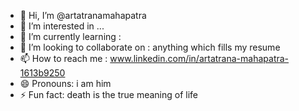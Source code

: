 - 👋 Hi, I’m @artatranamahapatra
- 👀 I’m interested in ...
- 🌱 I’m currently learning : 
- 💞️ I’m looking to collaborate on : anything which fills my resume
- 📫 How to reach me : www.linkedin.com/in/artatrana-mahapatra-1613b9250
- 😄 Pronouns: i am him
- ⚡ Fun fact: death is the true meaning of life

<!---
artatranamahapatra/artatranamahapatra is a ✨ special ✨ repository because its `README.md` (this file) appears on your GitHub profile.
You can click the Preview link to take a look at your changes.
--->
